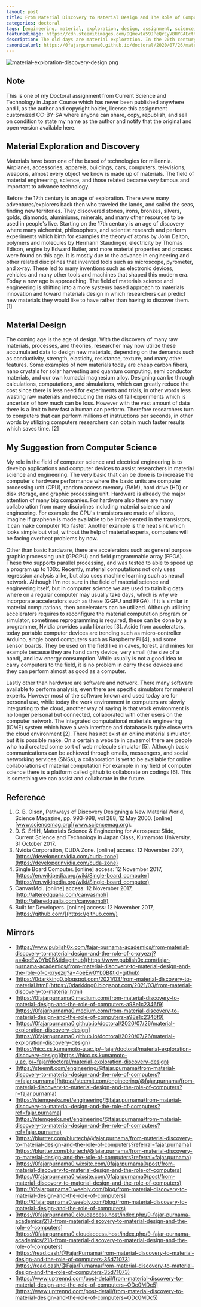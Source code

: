 ```yaml
---
layout: post
title: From Material Discovery to Material Design and The Role of Computers
categories: doctoral
tags: [engineering, material, exploration, design, assignment, science, technology, math]
featuredimage: https://cdn.steemitimages.com/DQmew1a59JPeQrEyVBHYGAEcttBpxeLDFzJtBZddk1cP4sH/material-exploration-discovery-design.png
description: The old days are material exploration. In the 20th century, atoms were discovered by microscope. Today is the age of designing materials.
canonicalurl: https://0fajarpurnama0.github.io/doctoral/2020/07/26/material-exploration-discovery-design
---
```

![material-exploration-discovery-design.png](https://cdn.steemitimages.com/DQmew1a59JPeQrEyVBHYGAEcttBpxeLDFzJtBZddk1cP4sH/material-exploration-discovery-design.png)

## Note

This is one of my Doctoral assignment from Current Science and Technology in Japan Course which has never been published anywhere and I, as the author and copyright holder, license this assignment customized CC-BY-SA where anyone can share, copy, republish, and sell on condition to state my name as the author and notify that the original and open version available here.

## Material Exploration and Discovery

Materials have been one of the based of technologies for millennia. Airplanes, accessories, apparels, buildings, cars, computers, televisions, weapons, almost every object we know is made up of materials. The field of material engineering, science, and those related became very famous and important to advance technology.

Before the 17th century is an age of exploration. There were many adventures/explorers back then who traveled the lands, and sailed the seas, finding new territories. They discovered stones, irons, bronzes, silvers, golds, diamonds, aluminiums, minerals, and many other resources to be used in people's live. Starting on the 17th century is an age of discovery where many alchemist, philosophers, and scientist research and perform experiments which birth for examples the theory of atoms by John Dalton, polymers and molecules by Hermann Staudinger, electricity by Thomas Edison, engine by Edward Butler, and more material properties and process were found on this age. It is mostly due to the advance in engineering and other related disciplines that invented tools such as microscope, pyrometer, and x-ray. These led to many inventions such as electronic devices, vehicles and many other tools and machines that shaped this modern era. Today a new age is approaching. The field of materials science and engineering is shifting into a more systems based approach to materials innovation and toward materials design in which researchers can predict new materials they would like to have rather than having to discover them. [1]

## Material Design

The coming age is the age of design. With the discovery of many raw materials, processes, and theories, researcher may now utilize these accumulated data to design new materials, depending on the demands such as conductivity, strength, elasticity, resistance, texture, and many other features. Some examples of new materials today are cheap carbon fibers, nano crystals for solar harvesting and quantum computing, semi conductor materials, and our own kumadai magnesium alloy. Designing can be through calculations, computations, and simulations, which can greatly reduce the cost since there is less need for experiments and trials, in other words less wasting raw materials and reducing the risks of fail experiments which is uncertain of how much can be loss. However with the vast amount of data there is a limit to how fast a human can perform. Therefore researchers turn to computers that can perform millions of instructions per seconds, in other words by utilizing computers researchers can obtain much faster results which saves time. [2]

## My Suggestion from Computer Science

My role in the field of computer science and electrical engineering is to develop applications and computer devices to assist researchers in material science and engineering. The very basic that can be done is to increase the computer's hardware performance where the basic units are computer processing unit (CPU), random access memory (RAM), hard drive (HD) or disk storage, and graphic processing unit. Hardware is already the major attention of many big companies. For hardware also there are many collaboration from many disciplines including material science and engineering. For example the CPU's transistors are made of silicons, imagine if graphene is made available to be implemented in the transistors, it can make computer 10x faster. Another example is the heat sink which looks simple but vital, without the help of material experts, computers will be facing overheat problems by now.

Other than basic hardware, there are accelerators such as general purpose graphic processing unit (GPGPU) and field programmable array (FPGA). These two supports parallel processing, and was tested to able to speed up a program up to 100x. Recently, material computations not only uses regression analysis alike, but also uses machine learning such as neural network. Although I'm not sure in the field of material science and engineering itself, but in computer science we are used to train big data where on a regular computer may usually take days, which is why we incorporate accelerators such as these (GGPU and FPGA). If it is similar in material computations, then accelerators can be utilized. Although utilizing accelerators requires to reconfigure the material computation program or simulator, sometimes reprogramming is required, these can be done by a programmer, Nvidia provides cuda libraries [3]. Aside from accelerators, today portable computer devices are trending such as micro-controller Arduino, single board computers such as Raspberry Pi [4], and some sensor boards. They be used on the field like in caves, forest, and mines for example because they are hand carry device, very small (the size of a hand), and low energy consumption. While usually is not a good idea to carry computers to the field, it is no problem in carry these devices and they can perform almost as good as a computer.

Lastly other than hardware are software and network. There many software available to perform analysis, even there are specific simulators for material experts. However most of the software known and used today are for personal use, while today the work environment in computers are slowly integrating to the cloud, another way of saying is that work environment is no longer personal but connected, collaborated with other users on the computer network. The integrated computational materials engineering (ICME) system which have a web interface and database is quite close with the cloud environment [2]. There has not exist an online material simulator, but it is possible make. On a certain a website in cavasmol there are people who had created some sort of web molecule simulator [5]. Although basic communications can be achieved through emails, messengers, and social networking services (SNSs), a collaboration is yet to be available for online collaborations of material computation For example in my field of computer science there is a platform called github to collaborate on codings [6]. This is something we can assist and collaborate in the future.

## Reference

1.  G. B. Olson, Pathways of Discovery Designing a New Material World, Science Magazine, pp. 993-998, vol 288, 12 May 2000\. [online] [www.sciencemag.org](www.sciencemag.org).
2.  D. S. SHIH, Materials Science & Engineering for Aerospace Slide, Current Science and Technology in Japan Class, Kumamoto University, 31 October 2017.
3.  Nvidia Corporation, CUDA Zone. [online] access: 12 November 2017, [https://developer.nvidia.com/cuda-zone](https://developer.nvidia.com/cuda-zone)
4.  Single Board Computer. [online] access: 12 November 2017, [https://en.wikipedia.org/wiki/Single-board_computer](https://en.wikipedia.org/wiki/Single-board_computer)
5.  CanvasMol. [online] access: 12 November 2017, [http://alteredqualia.com/canvasmol/](http://alteredqualia.com/canvasmol/)
6.  Built for Developers. [online] access: 12 November 2017, [https://github.com/](https://github.com/)

## Mirrors

*   [https://www.publish0x.com/fajar-purnama-academics/from-material-discovery-to-material-design-and-the-role-of-c-xryezrj?a=4oeEw0Yb0B&tid=github](https://www.publish0x.com/fajar-purnama-academics/from-material-discovery-to-material-design-and-the-role-of-c-xryezrj?a=4oeEw0Yb0B&tid=github)
*   [https://0darkking0.blogspot.com/2021/03/from-material-discovery-to-material.html](https://0darkking0.blogspot.com/2021/03/from-material-discovery-to-material.html)
*   [https://0fajarpurnama0.medium.com/from-material-discovery-to-material-design-and-the-role-of-computers-a98e1c2346f9](https://0fajarpurnama0.medium.com/from-material-discovery-to-material-design-and-the-role-of-computers-a98e1c2346f9)
*   [https://0fajarpurnama0.github.io/doctoral/2020/07/26/material-exploration-discovery-design](https://0fajarpurnama0.github.io/doctoral/2020/07/26/material-exploration-discovery-design)
*   [https://hicc.cs.kumamoto-u.ac.jp/~fajar/doctoral/material-exploration-discovery-design](https://hicc.cs.kumamoto-u.ac.jp/~fajar/doctoral/material-exploration-discovery-design)
*   [https://steemit.com/engineering/@fajar.purnama/from-material-discovery-to-material-design-and-the-role-of-computers?r=fajar.purnama](https://steemit.com/engineering/@fajar.purnama/from-material-discovery-to-material-design-and-the-role-of-computers?r=fajar.purnama)
*   [https://stemgeeks.net/engineering/@fajar.purnama/from-material-discovery-to-material-design-and-the-role-of-computers?ref=fajar.purnama](https://stemgeeks.net/engineering/@fajar.purnama/from-material-discovery-to-material-design-and-the-role-of-computers?ref=fajar.purnama)
*   [https://blurtter.com/blurtech/@fajar.purnama/from-material-discovery-to-material-design-and-the-role-of-computers?referral=fajar.purnama](https://blurtter.com/blurtech/@fajar.purnama/from-material-discovery-to-material-design-and-the-role-of-computers?referral=fajar.purnama)
*   [https://0fajarpurnama0.wixsite.com/0fajarpurnama0/post/from-material-discovery-to-material-design-and-the-role-of-computers](https://0fajarpurnama0.wixsite.com/0fajarpurnama0/post/from-material-discovery-to-material-design-and-the-role-of-computers)
*   [http://0fajarpurnama0.weebly.com/blog/from-material-discovery-to-material-design-and-the-role-of-computers](http://0fajarpurnama0.weebly.com/blog/from-material-discovery-to-material-design-and-the-role-of-computers)
*   [https://0fajarpurnama0.cloudaccess.host/index.php/9-fajar-purnama-academics/218-from-material-discovery-to-material-design-and-the-role-of-computers](https://0fajarpurnama0.cloudaccess.host/index.php/9-fajar-purnama-academics/218-from-material-discovery-to-material-design-and-the-role-of-computers)
*   [https://read.cash/@FajarPurnama/from-material-discovery-to-material-design-and-the-role-of-computers-35d71073](https://read.cash/@FajarPurnama/from-material-discovery-to-material-design-and-the-role-of-computers-35d71073)
*   [https://www.uptrennd.com/post-detail/from-material-discovery-to-material-design-and-the-role-of-computers~ODc0MDc5](https://www.uptrennd.com/post-detail/from-material-discovery-to-material-design-and-the-role-of-computers~ODc0MDc5)